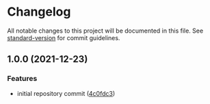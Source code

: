 # Changelog

All notable changes to this project will be documented in this file. See [standard-version](https://github.com/conventional-changelog/standard-version) for commit guidelines.

## 1.0.0 (2021-12-23)


### Features

* initial repository commit ([4c0fdc3](https://github.com/wayofdev/docker-php-dev/commit/4c0fdc34a4f0d3a21bc5030941aa2ba2c23fd72d))
